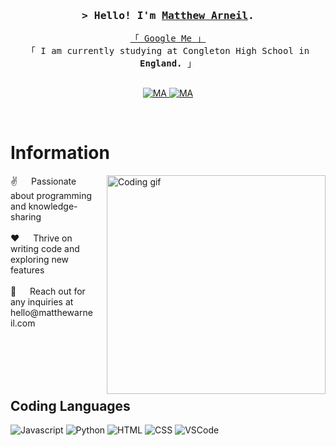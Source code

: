 <!-- Intro -->
<h3 align="center">
        <samp>&gt; Hello! I'm
                <b><a target="_blank" href="https://matthewarneil.com">Matthew Arneil</a></b>.
        </samp>
</h3>


<p align="center"> 
  <samp>
    <a href="https://www.google.com/search?q=Matthew+Arneil">「 Google Me 」</a>
    <br>
    「 I am currently studying at Congleton High School in <b>England.</b> 」
    <br>
    <br>
  </samp>
</p>

<p align="center">
 <a href="https://matthewarneil.com" target="blank">
  <img src="https://img.shields.io/badge/Website-DC143C?style=for-the-badge&logo=medium&logoColor=white" alt="MA" />
 </a>
 <a href="https://linkedin.com/in/matthew-arneil" target="_blank">
  <img src="https://img.shields.io/badge/LinkedIn-0077B5?style=for-the-badge&logo=linkedin&logoColor=white" alt="MA"/>
 </a>
</p>
<br />

<!-- About Section -->
 # Information
 
<p>
  <img align="right" width="350" src="https://media4.giphy.com/media/qgQUggAC3Pfv687qPC/giphy.gif?cid=ecf05e473jcwll5q40uhks0is2rx1r6dyb03o2dqkx791fdc&ep=v1_gifs_search&rid=giphy.gif&ct=g" alt="Coding gif" style="margin-left:20px;" />
✌️   Passionate about programming and knowledge-sharing<br/><br/>
❤️   Thrive on writing code and exploring new features<br/><br/>
💬   Reach out for any inquiries at hello@matthewarneil.com<br/><br/>

</p>

<br/>
<br/>
<br/>

## Coding Languages

![Javascript](https://img.shields.io/badge/Javascript-F0DB4F?style=for-the-badge&labelColor=blue&logo=javascript&logoColor=F0DB4F)
![Python](https://img.shields.io/badge/python-3670A0?style=for-the-badge&logo=python&logoColor=ffdd54)
![HTML](https://img.shields.io/badge/HTML5-E34F26?style=for-the-badge&logo=html5&logoColor=white)
![CSS](https://img.shields.io/badge/CSS-E34F26?style=for-the-badge&logo=css&logoColor=blue)
![VSCode](https://img.shields.io/badge/Visual_Studio-0078d7?style=for-the-badge&logo=visual%20studio&logoColor=white)


<br/>
